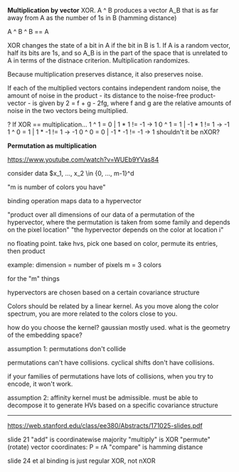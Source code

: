 


**Multiplication by vector**
XOR.
A ^ B produces a vector A_B that is as far away from A as the number of 1s in B
(hamming distance)

A ^ B ^ B == A

XOR changes the state of a bit in A if the bit in B is 1.
If A is a random vector, half its bits are 1s, and so A\_B is in the part of the space that is unrelated to A in terms of the distnace criterion.
Multiplication randomizes.

Because multiplication preserves distance, it also preserves noise.

If each of the multiplied vectors contains independent random noise, the amount of noise in the product - its distance to the noise-free product-vector - is given by 2 = f + g - 2fg, where f and g are the relative amounts of noise in the two vectors being multiplied.


? If XOR == multiplication...
1 ^ 1 = 0 |  1 *  1 != -1 ->  1
0 ^ 1 = 1 | -1 *  1 !=  1 -> -1
1 ^ 0 = 1 |  1 * -1 !=  1 -> -1
0 ^ 0 = 0 | -1 * -1 != -1 ->  1
shouldn't it be nXOR?

**Permutation as multiplication**


https://www.youtube.com/watch?v=WUEb9YVas84

consider data $x_1, ..., x_2 \in {0, ..., m-1}^d

"m is number of colors you have"

binding operation maps data to a hypervector

"product over all dimensions of our data of a permutation of the hypervector, where the permutation is taken from some family and depends on the pixel location"
"the hypervector depends on the color at location i"

no floating point.
take hvs, pick one based on color, permute its entries, then product

example:
dimension = number of pixels
m = 3 colors


for the "m" things

hypervectors are chosen based on a certain covariance structure

Colors should be related by a linear kernel. As you move along the color spectrum, you are more related to the colors close to you.

how do you choose the kernel? gaussian mostly used.
what is the geometry of the embedding space?


assumption 1: permutations don't collide

permutations can't have collisions.
cyclical shifts don't have collisions.

if your families of permutations have lots of collisions, when you try to encode, it won't work.


assumption 2: affinity kernel must be admissible.
must be able to decompose it to generate HVs based on a specific covariance structure


---
https://web.stanford.edu/class/ee380/Abstracts/171025-slides.pdf

slide 21
"add" is coordinatewise majority
"multiply" is XOR
"permute" (rotate) vector coordinates: P = rA
"compare" is hamming distance

slide 24 et al
binding is just regular XOR, not nXOR

